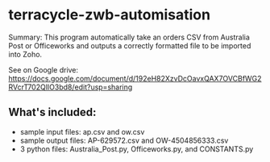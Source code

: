 # terracycle-zwb-automisation
Summary: This program automatically take an orders CSV from Australia Post or Officeworks and outputs a correctly formatted file to be imported into Zoho.

See on Google drive: https://docs.google.com/document/d/192eH82XzvDcOavxQAX7OVCBfWG2RVcrT702QlIO3bd8/edit?usp=sharing

## What's included:
- sample input files: ap.csv and ow.csv
- sample output files: AP-629572.csv and OW-4504856333.csv
- 3 python files: Australia_Post.py, Officeworks.py, and CONSTANTS.py
